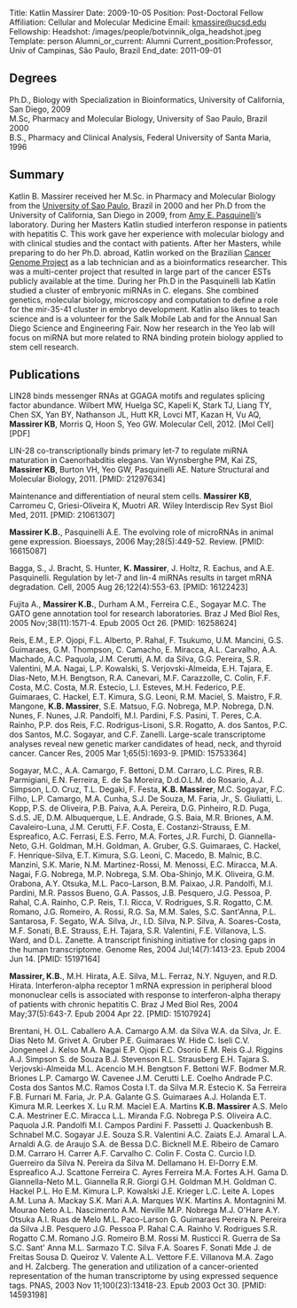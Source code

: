 Title: Katlin Massirer
Date: 2009-10-05
Position: Post-Doctoral Fellow
Affiliation: Cellular and Molecular Medicine
Email: kmassire@ucsd.edu
Fellowship: 
Headshot: /images/people/botvinnik_olga_headshot.jpeg
Template: person
Alumni_or_current: Alumni
Current_position:Professor, Univ of Campinas, São Paulo, Brazil
End_date: 2011-09-01

## Degrees
Ph.D., Biology with Specialization in Bioinformatics, University of California, San Diego, 2009 <br>
M.Sc, Pharmacy and Molecular Biology, University of Sao Paulo, Brazil 2000 <br>
B.S., Pharmacy and Clinical Analysis, Federal University of Santa Maria, 1996 <br>



## Summary
Katlin B. Massirer received her M.Sc. in Pharmacy and Molecular Biology from the [University of Sao Paulo](http://www4.usp.br/), Brazil in 2000 and her Ph.D from the University of California, San Diego in 2009, from [Amy E. Pasquinelli](http://biology.ucsd.edu/labs/pasquinelli/)’s laboratory. During her Masters Katlin studied interferon response in patients with hepatitis C. This work gave her experience with molecular biology and with clinical studies and the contact with patients. After her Masters, while preparing to do her Ph.D. abroad, Katlin worked on the Brazilian [Cancer Genome Project](http://www.scidev.net/en/news/lessons-from-brazils-genome-project-go-global.html) as a lab technician and as a bioinformatics researcher. This was a multi-center project that resulted in large part of the cancer ESTs publicly available at the time. During her Ph.D in the Pasquinelli lab Katlin studied a cluster of embryonic miRNAs in C. elegans. She combined genetics, molecular biology, microscopy and computation to define a role for the mir-35-41 cluster in embryo development. Katlin also likes to teach science and is a volunteer for the Salk Mobile Lab and for the Annual San Diego Science and Engineering Fair. Now her research in the Yeo lab will focus on miRNA but more related to RNA binding protein biology applied to stem cell research.

## Publications

LIN28 binds messenger RNAs at GGAGA motifs and regulates splicing factor abundance. Wilbert MW, Huelga SC, Kapeli K, Stark TJ, Liang TY, Chen SX, Yan BY, Nathanson JL, Hutt KR, Lovci MT, Kazan H, Vu AQ, **Massirer KB**, Morris Q, Hoon S, Yeo GW. Molecular Cell, 2012. [Mol Cell][PDF]

LIN-28 co-transcriptionally binds primary let-7 to regulate miRNA maturation in Caenorhabditis elegans. Van Wynsberghe PM, Kai ZS, **Massirer KB**, Burton VH, Yeo GW, Pasquinelli AE. Nature Structural and Molecular Biology, 2011. [PMID: 21297634]

Maintenance and differentiation of neural stem cells. **Massirer KB**, Carromeu C, Griesi-Oliveira K, Muotri AR. Wiley Interdiscip Rev Syst Biol Med, 2011. [PMID: 21061307]

**Massirer K.B.**, Pasquinelli A.E. The evolving role of microRNAs in animal gene expression. Bioessays, 2006 May;28(5):449-52. Review. [PMID: 16615087]

Bagga, S., J. Bracht, S. Hunter, **K. Massirer**, J. Holtz, R. Eachus, and A.E. Pasquinelli. Regulation by let-7 and lin-4 miRNAs results in target mRNA degradation. Cell, 2005 Aug 26;122(4):553-63. [PMID: 16122423]

Fujita A., **Massirer K.B.**, Durham A.M., Ferreira C.E., Sogayar M.C. The GATO gene annotation tool for research laboratories. Braz J Med Biol Res, 2005 Nov;38(11):1571-4. Epub 2005 Oct 26. [PMID: 16258624]

Reis, E.M., E.P. Ojopi, F.L. Alberto, P. Rahal, F. Tsukumo, U.M. Mancini, G.S. Guimaraes, G.M. Thompson, C. Camacho, E. Miracca, A.L. Carvalho, A.A. Machado, A.C. Paquola, J.M. Cerutti, A.M. da Silva, G.G. Pereira, S.R. Valentini, M.A. Nagai, L.P. Kowalski, S. Verjovski-Almeida, E.H. Tajara, E. Dias-Neto, M.H. Bengtson, R.A. Canevari, M.F. Carazzolle, C. Colin, F.F. Costa, M.C. Costa, M.R. Estecio, L.I. Esteves, M.H. Federico, P.E. Guimaraes, C. Hackel, E.T. Kimura, S.G. Leoni, R.M. Maciel, S. Maistro, F.R. Mangone, **K.B. Massirer**, S.E. Matsuo, F.G. Nobrega, M.P. Nobrega, D.N. Nunes, F. Nunes, J.R. Pandolfi, M.I. Pardini, F.S. Pasini, T. Peres, C.A. Rainho, P.P. dos Reis, F.C. Rodrigus-Lisoni, S.R. Rogatto, A. dos Santos, P.C. dos Santos, M.C. Sogayar, and C.F. Zanelli. Large-scale transcriptome analyses reveal new genetic marker candidates of head, neck, and thyroid cancer. Cancer Res, 2005 Mar 1;65(5):1693-9. [PMID: 15753364]

Sogayar, M.C., A.A. Camargo, F. Bettoni, D.M. Carraro, L.C. Pires, R.B. Parmigiani, E.N. Ferreira, E. de Sa Moreira, D.d.O.L.M. do Rosario, A.J. Simpson, L.O. Cruz, T.L. Degaki, F. Festa, **K.B. Massirer**, M.C. Sogayar, F.C. Filho, L.P. Camargo, M.A. Cunha, S.J. De Souza, M. Faria, Jr., S. Giuliatti, L. Kopp, P.S. de Oliveira, P.B. Paiva, A.A. Pereira, D.G. Pinheiro, R.D. Puga, S.d.S. JE, D.M. Albuquerque, L.E. Andrade, G.S. Baia, M.R. Briones, A.M. Cavaleiro-Luna, J.M. Cerutti, F.F. Costa, E. Costanzi-Strauss, E.M. Espreafico, A.C. Ferrasi, E.S. Ferro, M.A. Fortes, J.R. Furchi, D. Giannella-Neto, G.H. Goldman, M.H. Goldman, A. Gruber, G.S. Guimaraes, C. Hackel, F. Henrique-Silva, E.T. Kimura, S.G. Leoni, C. Macedo, B. Malnic, B.C. Manzini, S.K. Marie, N.M. Martinez-Rossi, M. Menossi, E.C. Miracca, M.A. Nagai, F.G. Nobrega, M.P. Nobrega, S.M. Oba-Shinjo, M.K. Oliveira, G.M. Orabona, A.Y. Otsuka, M.L. Paco-Larson, B.M. Paixao, J.R. Pandolfi, M.I. Pardini, M.R. Passos Bueno, G.A. Passos, J.B. Pesquero, J.G. Pessoa, P. Rahal, C.A. Rainho, C.P. Reis, T.I. Ricca, V. Rodrigues, S.R. Rogatto, C.M. Romano, J.G. Romeiro, A. Rossi, R.G. Sa, M.M. Sales, S.C. Sant'Anna, P.L. Santarosa, F. Segato, W.A. Silva, Jr., I.D. Silva, N.P. Silva, A. Soares-Costa, M.F. Sonati, B.E. Strauss, E.H. Tajara, S.R. Valentini, F.E. Villanova, L.S. Ward, and D.L. Zanette. A transcript finishing initiative for closing gaps in the human transcriptome. Genome Res, 2004 Jul;14(7):1413-23. Epub 2004 Jun 14. [PMID: 15197164]

**Massirer, K.B.**, M.H. Hirata, A.E. Silva, M.L. Ferraz, N.Y. Nguyen, and R.D. Hirata. Interferon-alpha receptor 1 mRNA expression in peripheral blood mononuclear cells is associated with response to interferon-alpha therapy of patients with chronic hepatitis C. Braz J Med Biol Res, 2004 May;37(5):643-7. Epub 2004 Apr 22. [PMID: 15107924]

Brentani, H. O.L. Caballero A.A. Camargo A.M. da Silva W.A. da Silva, Jr. E. Dias Neto M. Grivet A. Gruber P.E. Guimaraes W. Hide C. Iseli C.V. Jongeneel J. Kelso M.A. Nagai E.P. Ojopi E.C. Osorio E.M. Reis G.J. Riggins A.J. Simpson S. de Souza B.J. Stevenson R.L. Strausberg E.H. Tajara S. Verjovski-Almeida M.L. Acencio M.H. Bengtson F. Bettoni W.F. Bodmer M.R. Briones L.P. Camargo W. Cavenee J.M. Cerutti L.E. Coelho Andrade P.C. Costa dos Santos M.C. Ramos Costa I.T. da Silva M.R. Estecio K. Sa Ferreira F.B. Furnari M. Faria, Jr. P.A. Galante G.S. Guimaraes A.J. Holanda E.T. Kimura M.R. Leerkes X. Lu R.M. Maciel E.A. Martins **K.B. Massirer** A.S. Melo C.A. Mestriner E.C. Miracca L.L. Miranda F.G. Nobrega P.S. Oliveira A.C. Paquola J.R. Pandolfi M.I. Campos Pardini F. Passetti J. Quackenbush B. Schnabel M.C. Sogayar J.E. Souza S.R. Valentini A.C. Zaiats E.J. Amaral L.A. Arnaldi A.G. de Araujo S.A. de Bessa D.C. Bicknell M.E. Ribeiro de Camaro D.M. Carraro H. Carrer A.F. Carvalho C. Colin F. Costa C. Curcio I.D. Guerreiro da Silva N. Pereira da Silva M. Dellamano H. El-Dorry E.M. Espreafico A.J. Scattone Ferreira C. Ayres Ferreira M.A. Fortes A.H. Gama D. Giannella-Neto M.L. Giannella R.R. Giorgi G.H. Goldman M.H. Goldman C. Hackel P.L. Ho E.M. Kimura L.P. Kowalski J.E. Krieger L.C. Leite A. Lopes A.M. Luna A. Mackay S.K. Mari A.A. Marques W.K. Martins A. Montagnini M. Mourao Neto A.L. Nascimento A.M. Neville M.P. Nobrega M.J. O'Hare A.Y. Otsuka A.I. Ruas de Melo M.L. Paco-Larson G. Guimaraes Pereira N. Pereira da Silva J.B. Pesquero J.G. Pessoa P. Rahal C.A. Rainho V. Rodrigues S.R. Rogatto C.M. Romano J.G. Romeiro B.M. Rossi M. Rusticci R. Guerra de Sa S.C. Sant' Anna M.L. Sarmazo T.C. Silva F.A. Soares F. Sonati Mde J. de Freitas Sousa D. Queiroz V. Valente A.L. Vettore F.E. Villanova M.A. Zago and H. Zalcberg. The generation and utilization of a cancer-oriented representation of the human transcriptome by using expressed sequence tags. PNAS, 2003 Nov 11;100(23):13418-23. Epub 2003 Oct 30. [PMID: 14593198]
